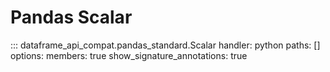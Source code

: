 # Pandas Scalar
::: dataframe_api_compat.pandas_standard.Scalar
    handler: python
    paths: []
    options:
      members: true
      show_signature_annotations: true
